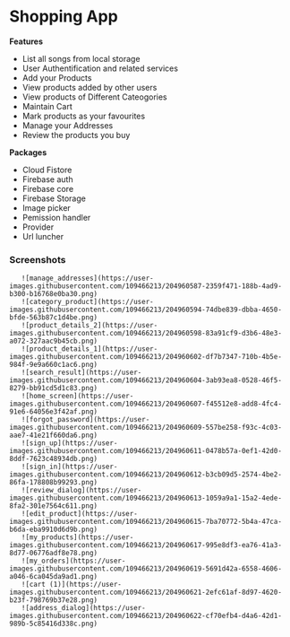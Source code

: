 # Shopping App


 **Features**
   -  List all songs from local storage
   -  User Authentification and related services
   -  Add your Products
   -  View products added by other users
   -  View products of Different Cateogories
   -  Maintain Cart
   -  Mark products as your favourites
   -  Manage your Addresses
   -  Review the products you buy
  
 **Packages**
   -  Cloud Fistore
   -  Firebase auth
   -  Firebase core
   -  Firebase Storage
   -  Image picker
   -  Pemission handler
   -  Provider
   -  Url luncher

    
  ### Screenshots
       ![manage_addresses](https://user-images.githubusercontent.com/109466213/204960587-2359f471-188b-4ad9-b300-b16768e0ba30.png)
       ![category_product](https://user-images.githubusercontent.com/109466213/204960594-74dbe839-dbba-4650-bfde-563b87c1d4be.png)
       ![product_details_2](https://user-images.githubusercontent.com/109466213/204960598-83a91cf9-d3b6-48e3-a072-327aac9b45cb.png)
       ![product_details_1](https://user-images.githubusercontent.com/109466213/204960602-df7b7347-710b-4b5e-984f-9e9a660c1ac6.png)
       ![search_result](https://user-images.githubusercontent.com/109466213/204960604-3ab93ea8-0528-46f5-8279-bb91cd5d1c83.png)
       ![home_screen](https://user-images.githubusercontent.com/109466213/204960607-f45512e8-add8-4fc4-91e6-64056e3f42af.png)
       ![forgot_password](https://user-images.githubusercontent.com/109466213/204960609-557be258-f93c-4c03-aae7-41e21f660da6.png)
       ![sign_up](https://user-images.githubusercontent.com/109466213/204960611-0478b57a-0ef1-42d0-8ddf-7623c48934db.png)
       ![sign_in](https://user-images.githubusercontent.com/109466213/204960612-b3cb09d5-2574-4be2-86fa-178808b99293.png)
       ![review_dialog](https://user-images.githubusercontent.com/109466213/204960613-1059a9a1-15a2-4ede-8fa2-301e7564c611.png)
       ![edit_product](https://user-images.githubusercontent.com/109466213/204960615-7ba70772-5b4a-47ca-b6da-eba9910d6d9b.png)
       ![my_products](https://user-images.githubusercontent.com/109466213/204960617-995e8df3-ea76-41a3-8d77-06776adf8e78.png)
       ![my_orders](https://user-images.githubusercontent.com/109466213/204960619-5691d42a-6558-4606-a046-6ca045da9ad1.png)
       ![cart (1)](https://user-images.githubusercontent.com/109466213/204960621-2efc61af-8d97-4620-b23f-798769b37e28.png)
       ![address_dialog](https://user-images.githubusercontent.com/109466213/204960622-cf70efb4-d4a6-42d1-989b-5c85416d338c.png)
